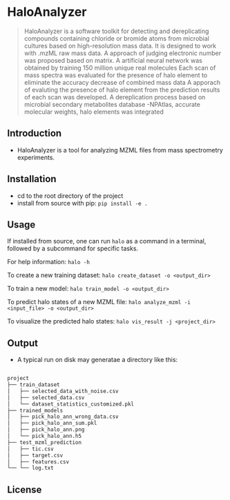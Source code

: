 # HaloAnalyzer

> HaloAnalyzer is a software toolkit for detecting and dereplicating compounds containing chloride or bromide atoms from microbial cultures based on high-resolution mass data.
It is designed to work with .mzML raw mass data.
A approach of judging electronic number was proposed based on matrix.
A artificial neural network was obtained by training 150 million unique real molecules
Each scan of mass spectra was evaluated for the presence of halo element to eliminate the accuracy decrease of combined mass data
A apporach of evaluting the presence of halo element from the prediction results of each scan was developed.
A dereplication process based on microbial secondary metabolites database -NPAtlas, accurate molecular weights, halo elements was integrated 

## Introduction
- HaloAnalyzer is a tool for analyzing MZML files from mass spectrometry experiments.

## Installation
- cd to the root directory of the project
- install from source with pip:
`pip install -e .`

## Usage
If installed from source, one can run `halo` as a command in a terminal, followed by a subcommand for specific tasks.

For help information:
`halo -h`

To create a new training dataset:
`halo create_dataset -o <output_dir>`

To train a new model:
`halo train_model -o <output_dir>`

To predict halo states of a new MZML file:
`halo analyze_mzml -i <input_file> -o <output_dir>`

To visualize the predicted halo states:
`halo vis_result -j <project_dir>`

## Output
- A typical run on disk may generatae a directory like this:
```bash

project
├── train_dataset
│   ├── selected_data_with_noise.csv
│   ├── selected_data.csv
│   └── dataset_statistics_customized.pkl
├── trained_models
│   ├── pick_halo_ann_wrong_data.csv
│   ├── pick_halo_ann_sum.pkl
│   ├── pick_halo_ann.png
│   └── pick_halo_ann.h5
├── test_mzml_prediction
│   ├── tic.csv
│   ├── target.csv
│   ├── features.csv
└── └── log.txt
```

## License


